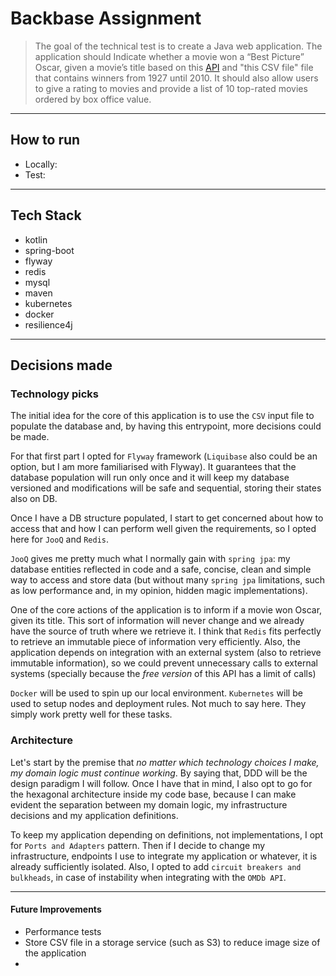 # Backbase Assignment

> The goal of the technical test is to create a Java web application.
The application should Indicate whether a movie won a “Best Picture” Oscar, given a movie’s title based on this [API](http://www.omdbapi.com/) and "this CSV file" file that
contains winners from 1927 until 2010. It should also allow users to give a rating to movies and provide a list of 10 top-rated movies ordered by
box office value.
---
## How to run

- Locally:
- Test:
---
## Tech Stack

- kotlin
- spring-boot
- flyway
- redis
- mysql
- maven
- kubernetes
- docker
- resilience4j
---
## Decisions made

### Technology picks

The initial idea for the core of this application is to use the `CSV` input file to populate the database and, by having this entrypoint, more decisions could be made. 

For that first part I opted for `Flyway` framework (`Liquibase` also could be an option, but I am more familiarised with Flyway). It guarantees that the database population will run only once and it will keep my database versioned and modifications will be safe and sequential, storing their states also on DB.

Once I have a DB structure populated, I start to get concerned about how to access that and how I can perform well given the requirements, so I opted here for `JooQ` and `Redis`.

`JooQ` gives me pretty much what I normally gain with `spring jpa`: my database entities reflected in code and a safe, concise, clean and simple way to access and store data (but without many `spring jpa` limitations, such as low performance and, in my opinion, hidden magic implementations).

One of the core actions of the application is to inform if a movie won Oscar, given its title. This sort of information will never change and we already have the source of truth where we retrieve it. I think that `Redis` fits perfectly to retrieve an immutable piece of information very efficiently. Also, the application depends on integration with an external system (also to retrieve immutable information), so we could prevent unnecessary calls to external systems (specially because the _free version_ of this API has a limit of calls) 

`Docker` will be used to spin up our local environment. `Kubernetes` will be used to setup nodes and deployment rules. Not much to say here. They simply work pretty well for these tasks.

### Architecture 

Let's start by the premise that *_no matter which technology choices I make, my domain logic must continue working_*. By saying that, DDD will be the design paradigm I will follow. Once I have that in mind, I also opt to go for the hexagonal architecture inside my code base, because I can make evident the separation between my domain logic, my infrastructure decisions and my application definitions.

To keep my application depending on definitions, not implementations, I opt for `Ports and Adapters` pattern. Then if I decide to change my infrastructure, endpoints I use to integrate my application or whatever, it is already sufficiently isolated. Also, I opted to add `circuit breakers and bulkheads`, in case of instability when integrating with the `OMDb API`.

---

#### Future Improvements
- Performance tests
- Store CSV file in a storage service (such as S3) to reduce image size of the application
- 